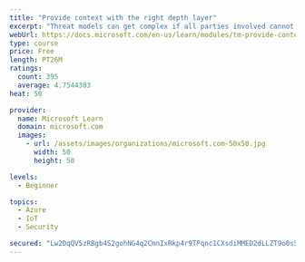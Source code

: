 ```yaml
---
title: "Provide context with the right depth layer"
excerpt: "Threat models can get complex if all parties involved cannot agree on a data-flow diagram depth layer that provides enough context to satisfy requirements"
webUrl: https://docs.microsoft.com/en-us/learn/modules/tm-provide-context-with-the-right-depth-layer/
type: course
price: Free
length: PT26M
ratings:
  count: 395
  average: 4.7544303
heat: 50

provider:
  name: Microsoft Learn
  domain: microsoft.com
  images:
    - url: /assets/images/organizations/microsoft.com-50x50.jpg
      width: 50
      height: 50

levels:
  - Beginner

topics:
  - Azure
  - IoT
  - Security

secured: "Lw2DqQV5zRBgb4S2gohNG4q2CmnIxRkp4r9TPqnc1CXsdiMMED2dLLZT9o0sSNlfTt5JXKjCs0gSCjQdDgdAohHFPkke83zr8G8OCnPK249aEZbN38YtqijIXrA4sNRpvv0IHqBrZu5qZGJhptonFyVwvOnEdFXBQQ9RHLzPXumvW/dL23097cjpcZjSJ5raCLYwx4oJFXHCIcJ66rAmYcXkRejyMgGVP5JCTC0M5rfAw9WkGf3WegWMR8aFkqidhxhrU4rLWB5tjpHRvyAvsVxGE0M6rT+0Rz9FEcjK9E6XSVAz7EpXD7dmpd2G9zG4VEmZecs49hLHfvlEXi+7bbItmZ+/CRcR8FKv03BY5ANqjxDybyO3YtmAYdDsa1NabxGLUmAKerayWWGgl1Qv1AVPADMoZIH6Vbnsha7mu/A=;VKBLSgSnq6Oy0HuLb6Vp+g=="
---
```


